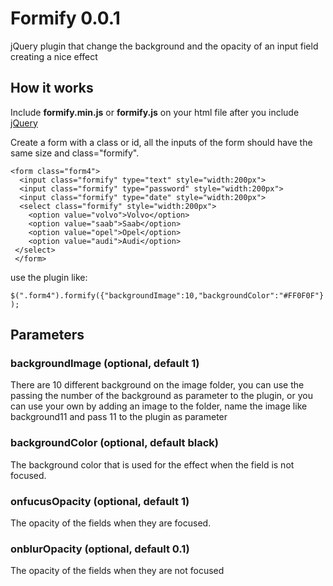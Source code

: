 Formify 0.0.1
==================

jQuery plugin that change the background and the opacity of an input field creating a nice effect


## How it works

Include **formify.min.js** or **formify.js** on your html file after you include [jQuery](http://jquery.com/)

Create a form with a class or id, all the inputs of the form should have the same size and class="formify".

    <form class="form4">
      <input class="formify" type="text" style="width:200px">
      <input class="formify" type="password" style="width:200px">
      <input class="formify" type="date" style="width:200px">
      <select class="formify" style="width:200px">
        <option value="volvo">Volvo</option>
        <option value="saab">Saab</option>
        <option value="opel">Opel</option>
        <option value="audi">Audi</option>
     </select>
     </form>

use the plugin like:

`$(".form4").formify({"backgroundImage":10,"backgroundColor":"#FF0F0F"});`


## Parameters

### backgroundImage (optional, default 1)

There are 10 different background on the image folder, you can use the passing the number of the background as parameter to the plugin, or you can use your own by adding an image to the folder, name the image like background11 and pass 11 to the plugin as parameter

### backgroundColor (optional, default black)

The background color that is used for the effect when the field is not focused.

### onfucusOpacity (optional, default 1)

The opacity of the fields when they are focused.

### onblurOpacity (optional, default 0.1)

The opacity of the fields when they are not focused











